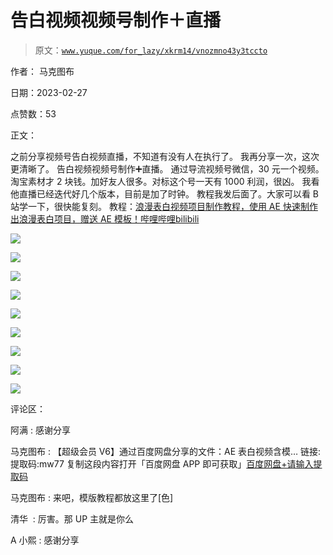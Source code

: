 # 告白视频视频号制作＋直播

> 原文：[`www.yuque.com/for_lazy/xkrm14/vnozmno43y3tccto`](https://www.yuque.com/for_lazy/xkrm14/vnozmno43y3tccto)

作者： 马克图布 

日期：2023-02-27 

点赞数：53 

正文： 

之前分享视频号告白视频直播，不知道有没有人在执行了。 我再分享一次，这次更清晰了。 告白视频视频号制作➕直播。 通过导流视频号微信，30 元一个视频。 淘宝素材才 2 块钱。加好友人很多。对标这个号一天有 1000 利润，很凶。 我看他直播已经迭代好几个版本，目前是加了时钟。 教程我发后面了。大家可以看 B 站学一下，很快能复刻。 教程：[浪漫表白视频项目制作教程，使用 AE 快速制作出浪漫表白项目，赠送 AE 模板！哔哩哔哩bilibili](https://www.bilibili.com/video/BV1v8411e7UE/) 

![](img/b40cac8e4f6efbd0ef538c6ba5aa2c98.png) 

![](img/58ec1a527c4b30b297c501a487e1d03b.png) 

![](img/242314619994416b4d325835d3418051.png) 

![](img/45ec5e8895c0f527ad82163c42d0de3d.png) 

![](img/7a20c08683928999b9cd8a86fa77774e.png) 

![](img/0fcdfb0cbfe4430f66dfe86531e09cbc.png) 

![](img/cbcf5b55d686db2b6afa11c71dbafcca.png) 

![](img/8aa04d816a609a47e81e611cd2f7e6bf.png) 

![](img/f2a8054b744d5623ee6e0f3c9abc3f7b.png) 

评论区： 

阿满 : 感谢分享 

马克图布 : 【超级会员 V6】通过百度网盘分享的文件：AE 表白视频含模… 链接: 提取码:mw77 复制这段内容打开「百度网盘 APP 即可获取」[百度网盘+请输入提取码](https://pan.baidu.com/s/1j4sJL2E_eBvz4OwY1EEaNg?pwd=mw77) 

马克图布 : 来吧，模版教程都放这里了[色] 

清华  : 厉害。那 UP 主就是你么 

A 小熙 : 感谢分享 

